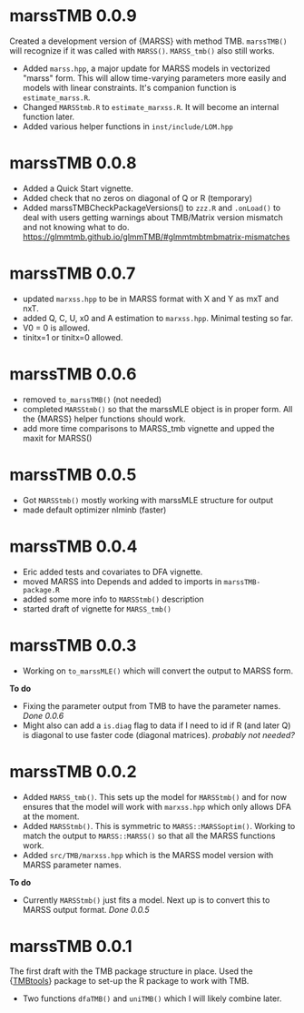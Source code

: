 # marssTMB 0.0.9

Created a development version of {MARSS} with method TMB. `marssTMB()` will recognize if it was called with `MARSS()`. `MARSS_tmb()` also still works.

* Added   `marss.hpp`, a major update for MARSS models in vectorized "marss" form. This will allow time-varying parameters more easily and models with linear constraints. It's companion function is `estimate_marss.R`.
* Changed `MARSStmb.R` to `estimate_marxss.R`. It will become an internal function later.
* Added various helper functions in `inst/include/LOM.hpp`


# marssTMB 0.0.8

* Added a Quick Start vignette.
* Added check that no zeros on diagonal of Q or R (temporary)
* Added marssTMBCheckPackageVersions() to `zzz.R` and `.onLoad()` to deal with users getting warnings about TMB/Matrix version mismatch and not knowing what to do. https://glmmtmb.github.io/glmmTMB/#glmmtmbtmbmatrix-mismatches

# marssTMB 0.0.7

* updated `marxss.hpp` to be in MARSS format with X and Y as mxT and nxT.
* added Q, C, U, x0 and A estimation to `marxss.hpp`. Minimal testing so far.
* V0 = 0 is allowed.
* tinitx=1 or tinitx=0 allowed.

# marssTMB 0.0.6

* removed `to_marssTMB()` (not needed)
* completed `MARSStmb()` so that the marssMLE object is in proper form. All the {MARSS} helper functions should work.
* add more time comparisons to MARSS_tmb vignette and upped the maxit for MARSS()

# marssTMB 0.0.5

* Got `MARSStmb()` mostly working with marssMLE structure for output
* made default optimizer nlminb (faster)

# marssTMB 0.0.4

* Eric added tests and covariates to DFA vignette.
* moved MARSS into Depends and added to imports in `marssTMB-package.R`
* added some more info to `MARSStmb()` description
* started draft of vignette for `MARSS_tmb()`

# marssTMB 0.0.3

* Working on `to_marssMLE()` which will convert the output to MARSS form.

**To do**

* Fixing the parameter output from TMB to have the parameter names. *Done 0.0.6*
* Might also can add a `is.diag` flag to data if I need to id if R (and later Q) is diagonal to use faster code (diagonal matrices). *probably not needed?*

# marssTMB 0.0.2

* Added `MARSS_tmb()`. This sets up the model for `MARSStmb()` and for now ensures that the model will work with `marxss.hpp` which only allows DFA at the moment.
* Added `MARSStmb()`. This is symmetric to `MARSS::MARSSoptim()`. Working to match the output to `MARSS::MARSS()` so that all the MARSS functions work.
* Added `src/TMB/marxss.hpp` which is the MARSS model version with MARSS parameter names.

**To do**

* Currently `MARSStmb()` just fits a model. Next up is to convert this to MARSS output format.  *Done 0.0.5*

# marssTMB 0.0.1

The first draft with the TMB package structure in place. Used the {[TMBtools](https://github.com/mlysy/TMBtools)} package to set-up the R package to work with TMB.

* Two functions `dfaTMB()` and `uniTMB()` which I will likely combine later.

<!--

## Breaking changes

* 

* 

## New features

* 

## Bug fixes

* 
-->